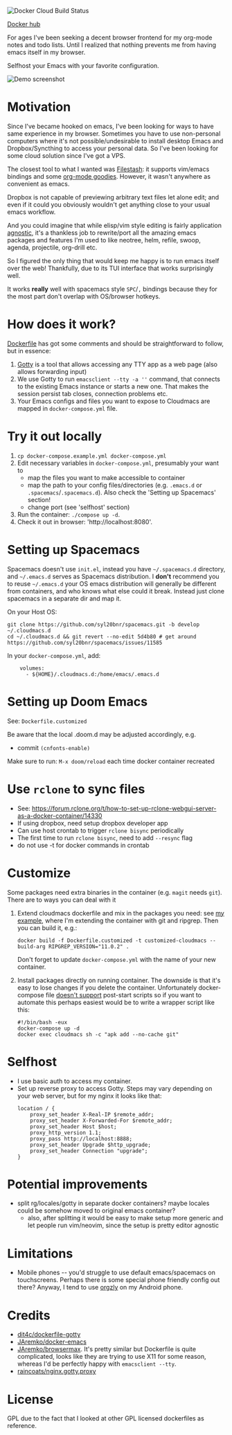 ![Docker Cloud Build Status](https://img.shields.io/docker/cloud/build/karlicoss/cloudmacs)

[Docker hub](https://hub.docker.com/r/karlicoss/cloudmacs)

For ages I've been seeking a decent browser frontend for my org-mode notes and todo lists. Until I realized that nothing prevents me from having emacs itself in my browser.

Selfhost your Emacs with your favorite configuration.

![Demo screenshot](https://user-images.githubusercontent.com/291333/64866462-26e25c80-d644-11e9-9ad5-ad9d9808b0cb.png)

# Motivation

Since I've became hooked on emacs, I've been looking for ways to have same experience in my browser.
Sometimes you have to use non-personal computers where it's not possible/undesirable to install desktop Emacs and Dropbox/Syncthing to access your personal data.
So I've been looking for some cloud solution since I've got a VPS.

The closest tool to what I wanted was [Filestash](https://github.com/mickael-kerjean/filestash): it supports vim/emacs bindings and some [org-mode goodies](https://www.filestash.app/2018/05/31/release-note-v0.1). However, it wasn't anywhere as convenient as emacs.

Dropbox is not capable of previewing arbitrary text files let alone edit; and even if it could you obviously wouldn't get anything close to your usual emacs workflow.

And you could imagine that while elisp/vim style editing is fairly application [agnostic](https://github.com/brookhong/Surfingkeys#vim-editor-and-emacs-editor), it's a thankless job to rewrite/port all the amazing emacs packages and features I'm used to like neotree, helm, refile, swoop, agenda, projectile, org-drill etc.

So I figured the only thing that would keep me happy is to run emacs itself over the web! Thankfully, due to its TUI interface that works surprisingly well.

It works **really** well with spacemacs style `SPC`/`,` bindings because they for the most part don't overlap with OS/browser hotkeys.

# How does it work?

[Dockerfile](Dockerfile) has got some comments and should be straightforward to follow, but in essence:

1. [Gotty](https://github.com/yudai/gotty) is a tool that allows accessing any TTY app as a web page (also allows forwarding input)
2. We use Gotty to run `emacsclient --tty -a ''` command, that connects to the existing Emacs instance or starts a new one. That makes the session persist tab closes, connection problems etc.
3. Your Emacs configs and files you want to expose to Cloudmacs are mapped in `docker-compose.yml` file.

# Try it out locally

1. `cp docker-compose.example.yml docker-compose.yml`
2. Edit necessary variables in `docker-compose.yml`, presumably your want to
   - map the files you want to make accessible to container
   - map the path to your config files/directories (e.g. `.emacs.d` or `.spacemacs`/`.spacemacs.d`). Also check the 'Setting up Spacemacs' section!
   - change port (see 'selfhost' section)
3. Run the container: `./compose up -d`.
4. Check it out in browser: 'http://localhost:8080'.

# Setting up Spacemacs

Spacemacs doesn't use `init.el`, instead you have `~/.spacemacs.d` directory, and `~/.emacs.d` serves as Spacemacs distribution.
I **don't** recommend you to reuse `~/.emacs.d` your OS emacs distribution will generally be different from containers,
and who knows what else could it break. Instead just clone spacemacs in a separate dir and map it.

On your Host OS:

```
git clone https://github.com/syl20bnr/spacemacs.git -b develop ~/.cloudmacs.d
cd ~/.cloudmacs.d && git revert --no-edit 5d4b80 # get around https://github.com/syl20bnr/spacemacs/issues/11585
```

In your `docker-compose.yml`, add:

```
    volumes:
      - ${HOME}/.cloudmacs.d:/home/emacs/.emacs.d
```

# Setting up Doom Emacs

See: `Dockerfile.customized`

Be aware that the local .doom.d may be adjusted accordingly, e.g.

- commit `(cnfonts-enable)`

Make sure to run: `M-x doom/reload` each time docker container recreated

# Use `rclone` to sync files

- See: https://forum.rclone.org/t/how-to-set-up-rclone-webgui-server-as-a-docker-container/14330
- If using dropbox, need setup dropbox developer app
- Can use host crontab to trigger `rclone bisync` periodically
- The first time to run `rclone bisync`, need to add `--resync` flag
- do not use -t for docker commands in crontab

# Customize

Some packages need extra binaries in the container (e.g. `magit` needs `git`). There are to ways you can deal with it

1. Extend cloudmacs dockerfile and mix in the packages you need: see [my example](Dockerfile.customized), where I'm extending the container with git and ripgrep.
   Then you can build it, e.g.:

   ```
   docker build -f Dockerfile.customized -t customized-cloudmacs --build-arg RIPGREP_VERSION="11.0.2" .
   ```

   Don't forget to update `docker-compose.yml` with the name of your new container.

2. Install packages directly on running container. The downside is that it's easy to lose changes if you delete the container.
   Unfortunately docker-compose file [doesn't support](https://github.com/docker/compose/issues/1809) post-start scripts
   so if you want to automate this perhaps easiest would be to write a wrapper script like this:
   ```
   #!/bin/bash -eux
   docker-compose up -d
   docker exec cloudmacs sh -c "apk add --no-cache git"
   ```

# Selfhost

- I use basic auth to access my container.
- Set up reverse proxy to access Gotty. Steps may vary depending on your web server, but for my nginx it looks like that:
  ```
  location / {
      proxy_set_header X-Real-IP $remote_addr;
      proxy_set_header X-Forwarded-For $remote_addr;
      proxy_set_header Host $host;
      proxy_http_version 1.1;
      proxy_pass http://localhost:8888;
      proxy_set_header Upgrade $http_upgrade;
      proxy_set_header Connection "upgrade";
  }
  ```

# Potential improvements

- split rg/locales/gotty in separate docker containers? maybe locales could be somehow moved to original emacs container?
  - also, after splitting it would be easy to make setup more generic and let people run vim/neovim, since the setup is pretty editor agnostic

# Limitations

- Mobile phones -- you'd struggle to use default emacs/spacemacs on touchscreens. Perhaps there is some special phone friendly config out there?
  Anyway, I tend to use [orgzly](https://github.com/orgzly/orgzly-android) on my Android phone.

# Credits

- [dit4c/dockerfile-gotty](https://github.com/dit4c/dockerfile-gotty)
- [JAremko/docker-emacs](https://github.com/JAremko/docker-emacs)
- [JAremko/browsermax](https://github.com/JAremko/browsermax). It's pretty similar but Dockerfile is quite complicated, looks like they are trying to use X11 for some reason, whereas I'd be perfectly happy with `emacsclient --tty`.
- [raincoats/nginx.gotty.proxy](https://github.com/raincoats/nginx.gotty.proxy)

# License

GPL due to the fact that I looked at other GPL licensed dockerfiles as reference.
